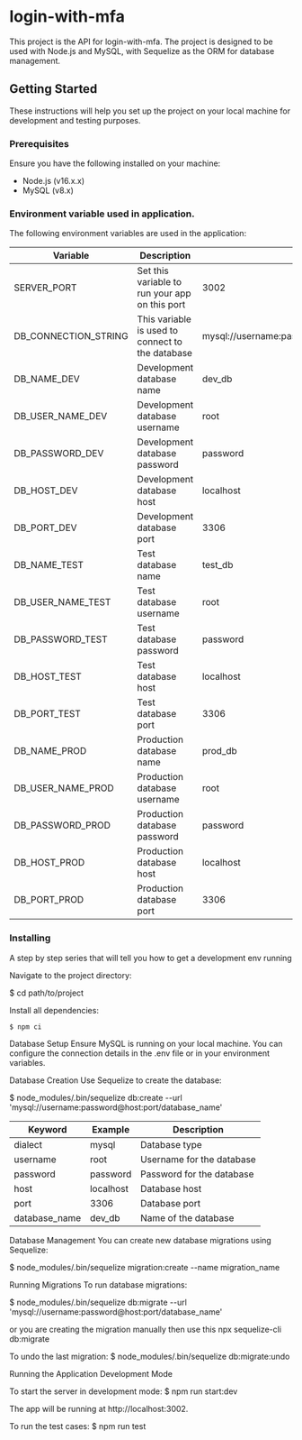 # login-with-mfa
 
This project is the API for login-with-mfa. The project is designed to be used with Node.js and MySQL, with Sequelize as the ORM for database management.
 
## Getting Started
 
These instructions will help you set up the project on your local machine for development and testing purposes.
 
### Prerequisites
 
Ensure you have the following installed on your machine:
 
- Node.js (v16.x.x)
- MySQL (v8.x)
 
### Environment variable used in application.
 
The following environment variables are used in the application:
 
| Variable             | Description                                           | Example                                             |
| -------------------  | ----------------------------------------------------- | --------------------------------------------------- |
| SERVER_PORT          | Set this variable to run your app on this port        | 3002                                                |
| DB_CONNECTION_STRING | This variable is used to connect to the database      | mysql://username:password@host:port/database_name   |
| DB_NAME_DEV          | Development database name                             | dev_db                                              |
| DB_USER_NAME_DEV     | Development database username                         | root                                                |
| DB_PASSWORD_DEV      | Development database password                         | password                                            |
| DB_HOST_DEV          | Development database host                             | localhost                                           |
| DB_PORT_DEV          | Development database port                             | 3306                                                |
| DB_NAME_TEST         | Test database name                                    | test_db                                             |
| DB_USER_NAME_TEST    | Test database username                                | root                                                |
| DB_PASSWORD_TEST     | Test database password                                | password                                            |
| DB_HOST_TEST         | Test database host                                    | localhost                                           |
| DB_PORT_TEST         | Test database port                                    | 3306                                                |
| DB_NAME_PROD         | Production database name                              | prod_db                                             |
| DB_USER_NAME_PROD    | Production database username                          | root                                                |
| DB_PASSWORD_PROD     | Production database password                          | password                                            |
| DB_HOST_PROD         | Production database host                              | localhost                                           |
| DB_PORT_PROD         | Production database port                              | 3306                                                |
 
### Installing
 
A step by step series that will tell you how to get a development env running
 
Navigate to the project directory:
 
$ cd path/to/project
 
Install all dependencies:
 
```
$ npm ci
```
 
Database Setup
Ensure MySQL is running on your local machine. You can configure the connection details in the .env file or in your environment variables.
 
Database Creation
Use Sequelize to create the database:
 
 
$ node_modules/.bin/sequelize db:create --url 'mysql://username:password@host:port/database_name'
 
| Keyword       | Example     | Description            |
| ------------- | ----------- | ---------------------- |
| dialect       | mysql       | Database type          |
| username      | root        | Username for the database |
| password      | password    | Password for the database |
| host          | localhost   | Database host          |
| port          | 3306        | Database port          |
| database_name | dev_db      | Name of the database   |
 
 
Database Management
You can create new database migrations using Sequelize:
 
$ node_modules/.bin/sequelize migration:create --name migration_name
 
Running Migrations
To run database migrations:
 
$ node_modules/.bin/sequelize db:migrate --url 'mysql://username:password@host:port/database_name'
 
 
or you are creating the migration manually then use this
npx sequelize-cli db:migrate
 
To undo the last migration:
$ node_modules/.bin/sequelize db:migrate:undo
 
 
Running the Application
Development Mode
 
To start the server in development mode:
$ npm run start:dev
 
 
The app will be running at http://localhost:3002.
 
To run the test cases:
$ npm run test
